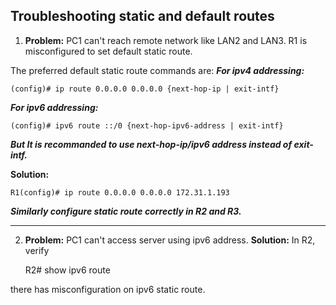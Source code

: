 ## Troubleshooting static and default routes

1. **Problem:** 
PC1 can't reach remote network like LAN2 and LAN3. R1 is misconfigured to set default static route.    

The preferred default static route commands are: 
___For ipv4 addressing:___    

	(config)# ip route 0.0.0.0 0.0.0.0 {next-hop-ip | exit-intf}
___For ipv6 addressing:___

	(config)# ipv6 route ::/0 {next-hop-ipv6-address | exit-intf}
			
___But It is recommanded to use next-hop-ip/ipv6 address instead of exit-intf.___

**Solution:**

	R1(config)# ip route 0.0.0.0 0.0.0.0 172.31.1.193
___Similarly configure static route correctly in R2 and R3.___ 

- - - - - - - - 
2. **Problem:** PC1 can't access server using ipv6 address. 
**Solution:** 
In R2, verify 

	R2# show ipv6 route
	
there has misconfiguration on ipv6 static route. 
		
